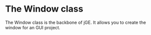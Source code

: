 # The Window class
The Window class is the backbone of jGE. It allows you to create the window for an GUI project.

